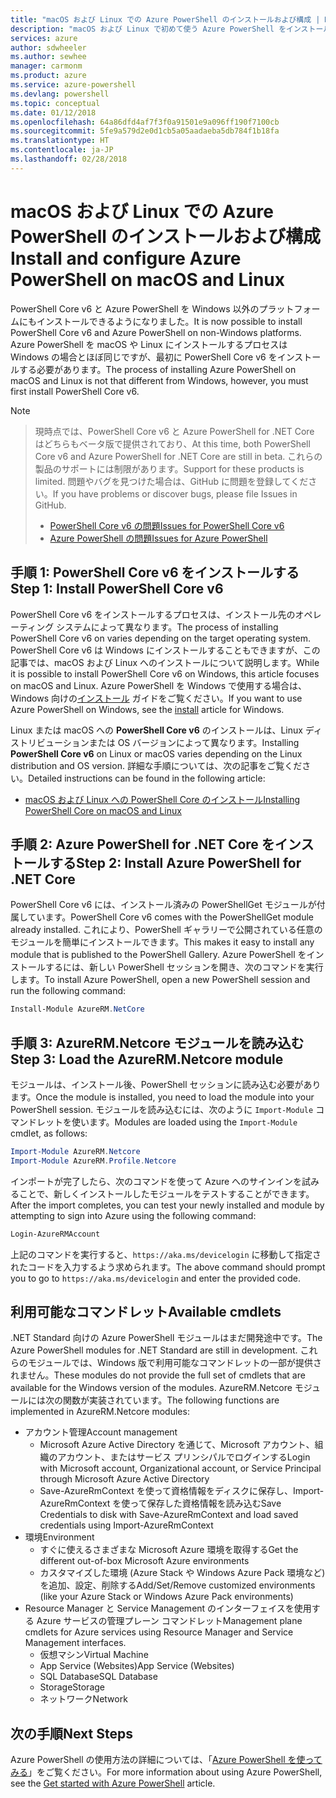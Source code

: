 ```yaml
---
title: "macOS および Linux での Azure PowerShell のインストールおよび構成 | Microsoft Docs"
description: "macOS および Linux で初めて使う Azure PowerShell をインストールして構成する方法について説明します。"
services: azure
author: sdwheeler
ms.author: sewhee
manager: carmonm
ms.product: azure
ms.service: azure-powershell
ms.devlang: powershell
ms.topic: conceptual
ms.date: 01/12/2018
ms.openlocfilehash: 64a86dfd4af7f3f0a91501e9a096ff190f7100cb
ms.sourcegitcommit: 5fe9a579d2e0d1cb5a05aadaeba5db784f1b18fa
ms.translationtype: HT
ms.contentlocale: ja-JP
ms.lasthandoff: 02/28/2018
---
```

# <a name="install-and-configure-azure-powershell-on-macos-and-linux"></a><span data-ttu-id="ba750-103">macOS および Linux での Azure PowerShell のインストールおよび構成</span><span class="sxs-lookup"><span data-stu-id="ba750-103">Install and configure Azure PowerShell on macOS and Linux</span></span>

<span data-ttu-id="ba750-104">PowerShell Core v6 と Azure PowerShell を Windows 以外のプラットフォームにもインストールできるようになりました。</span><span class="sxs-lookup"><span data-stu-id="ba750-104">It is now possible to install PowerShell Core v6 and Azure PowerShell on non-Windows platforms.</span></span>
<span data-ttu-id="ba750-105">Azure PowerShell を macOS や Linux にインストールするプロセスは Windows の場合とほぼ同じですが、最初に PowerShell Core v6 をインストールする必要があります。</span><span class="sxs-lookup"><span data-stu-id="ba750-105">The process of installing Azure PowerShell on macOS and Linux is not that different from Windows, however, you must first install PowerShell Core v6.</span></span>

> [!NOTE]

> <span data-ttu-id="ba750-106">現時点では、PowerShell Core v6 と Azure PowerShell for .NET Core はどちらもベータ版で提供されており、</span><span class="sxs-lookup"><span data-stu-id="ba750-106">At this time, both PowerShell Core v6 and Azure PowerShell for .NET Core are still in beta.</span></span>
> <span data-ttu-id="ba750-107">これらの製品のサポートには制限があります。</span><span class="sxs-lookup"><span data-stu-id="ba750-107">Support for these products is limited.</span></span> <span data-ttu-id="ba750-108">問題やバグを見つけた場合は、GitHub に問題を登録してください。</span><span class="sxs-lookup"><span data-stu-id="ba750-108">If you have problems or discover bugs, please file Issues in GitHub.</span></span>
>
> * [<span data-ttu-id="ba750-109">PowerShell Core v6 の問題</span><span class="sxs-lookup"><span data-stu-id="ba750-109">Issues for PowerShell Core v6</span></span>](https://github.com/PowerShell/PowerShell/issues)
> * [<span data-ttu-id="ba750-110">Azure PowerShell の問題</span><span class="sxs-lookup"><span data-stu-id="ba750-110">Issues for Azure PowerShell</span></span>](https://github.com/azure/azure-docs-powershell/issues)

## <a name="step-1-install-powershell-core-v6"></a><span data-ttu-id="ba750-111">手順 1: PowerShell Core v6 をインストールする</span><span class="sxs-lookup"><span data-stu-id="ba750-111">Step 1: Install PowerShell Core v6</span></span>

<span data-ttu-id="ba750-112">PowerShell Core v6 をインストールするプロセスは、インストール先のオペレーティング システムによって異なります。</span><span class="sxs-lookup"><span data-stu-id="ba750-112">The process of installing PowerShell Core v6 on varies depending on the target operating system.</span></span>
<span data-ttu-id="ba750-113">PowerShell Core v6 は Windows にインストールすることもできますが、この記事では、macOS および Linux へのインストールについて説明します。</span><span class="sxs-lookup"><span data-stu-id="ba750-113">While it is possible to install PowerShell Core v6 on Windows, this article focuses on macOS and Linux.</span></span> <span data-ttu-id="ba750-114">Azure PowerShell を Windows で使用する場合は、Windows 向けの[インストール](./install-azurerm-ps.md) ガイドをご覧ください。</span><span class="sxs-lookup"><span data-stu-id="ba750-114">If you want to use Azure PowerShell on Windows, see the [install](./install-azurerm-ps.md) article for Windows.</span></span>

<span data-ttu-id="ba750-115">Linux または macOS への **PowerShell Core v6** のインストールは、Linux ディストリビューションまたは OS バージョンによって異なります。</span><span class="sxs-lookup"><span data-stu-id="ba750-115">Installing **PowerShell Core v6** on Linux or macOS varies depending on the Linux distribution and OS version.</span></span>
<span data-ttu-id="ba750-116">詳細な手順については、次の記事をご覧ください。</span><span class="sxs-lookup"><span data-stu-id="ba750-116">Detailed instructions can be found in the following article:</span></span>

- [<span data-ttu-id="ba750-117">macOS および Linux への PowerShell Core のインストール</span><span class="sxs-lookup"><span data-stu-id="ba750-117">Installing PowerShell Core on macOS and Linux</span></span>](/powershell/scripting/setup/installing-powershell-core-on-macos-and-linux)

## <a name="step-2-install-azure-powershell-for-net-core"></a><span data-ttu-id="ba750-118">手順 2: Azure PowerShell for .NET Core をインストールする</span><span class="sxs-lookup"><span data-stu-id="ba750-118">Step 2: Install Azure PowerShell for .NET Core</span></span>

<span data-ttu-id="ba750-119">PowerShell Core v6 には、インストール済みの PowerShellGet モジュールが付属しています。</span><span class="sxs-lookup"><span data-stu-id="ba750-119">PowerShell Core v6 comes with the PowerShellGet module already installed.</span></span> <span data-ttu-id="ba750-120">これにより、PowerShell ギャラリーで公開されている任意のモジュールを簡単にインストールできます。</span><span class="sxs-lookup"><span data-stu-id="ba750-120">This makes it easy to install any module that is published to the PowerShell Gallery.</span></span> <span data-ttu-id="ba750-121">Azure PowerShell をインストールするには、新しい PowerShell セッションを開き、次のコマンドを実行します。</span><span class="sxs-lookup"><span data-stu-id="ba750-121">To install Azure PowerShell, open a new PowerShell session and run the following command:</span></span>

```powershell
Install-Module AzureRM.NetCore
```

## <a name="step-3-load-the-azurermnetcore-module"></a><span data-ttu-id="ba750-122">手順 3: AzureRM.Netcore モジュールを読み込む</span><span class="sxs-lookup"><span data-stu-id="ba750-122">Step 3: Load the AzureRM.Netcore module</span></span>

<span data-ttu-id="ba750-123">モジュールは、インストール後、PowerShell セッションに読み込む必要があります。</span><span class="sxs-lookup"><span data-stu-id="ba750-123">Once the module is installed, you need to load the module into your PowerShell session.</span></span> <span data-ttu-id="ba750-124">モジュールを読み込むには、次のように `Import-Module` コマンドレットを使います。</span><span class="sxs-lookup"><span data-stu-id="ba750-124">Modules are loaded using the `Import-Module` cmdlet, as follows:</span></span>

```powershell
Import-Module AzureRM.Netcore
Import-Module AzureRM.Profile.Netcore
```

<span data-ttu-id="ba750-125">インポートが完了したら、次のコマンドを使って Azure へのサインインを試みることで、新しくインストールしたモジュールをテストすることができます。</span><span class="sxs-lookup"><span data-stu-id="ba750-125">After the import completes, you can test your newly installed and module by attempting to sign into Azure using the following command:</span></span>

```powershell
Login-AzureRMAccount
```

<span data-ttu-id="ba750-126">上記のコマンドを実行すると、`https://aka.ms/devicelogin` に移動して指定されたコードを入力するよう求められます。</span><span class="sxs-lookup"><span data-stu-id="ba750-126">The above command should prompt you to go to `https://aka.ms/devicelogin` and enter the provided code.</span></span>

## <a name="available-cmdlets"></a><span data-ttu-id="ba750-127">利用可能なコマンドレット</span><span class="sxs-lookup"><span data-stu-id="ba750-127">Available cmdlets</span></span>

<span data-ttu-id="ba750-128">.NET Standard 向けの Azure PowerShell モジュールはまだ開発途中です。</span><span class="sxs-lookup"><span data-stu-id="ba750-128">The Azure PowerShell modules for .NET Standard are still in development.</span></span> <span data-ttu-id="ba750-129">これらのモジュールでは、Windows 版で利用可能なコマンドレットの一部が提供されません。</span><span class="sxs-lookup"><span data-stu-id="ba750-129">These modules do not provide the full set of cmdlets that are available for the Windows version of the modules.</span></span> <span data-ttu-id="ba750-130">AzureRM.Netcore モジュールには次の関数が実装されています。</span><span class="sxs-lookup"><span data-stu-id="ba750-130">The following functions are implemented in AzureRM.Netcore modules:</span></span>

* <span data-ttu-id="ba750-131">アカウント管理</span><span class="sxs-lookup"><span data-stu-id="ba750-131">Account management</span></span>
  - <span data-ttu-id="ba750-132">Microsoft Azure Active Directory を通じて、Microsoft アカウント、組織のアカウント、またはサービス プリンシパルでログインする</span><span class="sxs-lookup"><span data-stu-id="ba750-132">Login with Microsoft account, Organizational account, or Service Principal through Microsoft Azure Active Directory</span></span>
  - <span data-ttu-id="ba750-133">Save-AzureRmContext を使って資格情報をディスクに保存し、Import-AzureRmContext を使って保存した資格情報を読み込む</span><span class="sxs-lookup"><span data-stu-id="ba750-133">Save Credentials to disk with Save-AzureRmContext and load saved credentials using Import-AzureRmContext</span></span>
* <span data-ttu-id="ba750-134">環境</span><span class="sxs-lookup"><span data-stu-id="ba750-134">Environment</span></span>
  - <span data-ttu-id="ba750-135">すぐに使えるさまざまな Microsoft Azure 環境を取得する</span><span class="sxs-lookup"><span data-stu-id="ba750-135">Get the different out-of-box Microsoft Azure environments</span></span>
  - <span data-ttu-id="ba750-136">カスタマイズした環境 (Azure Stack や Windows Azure Pack 環境など) を追加、設定、削除する</span><span class="sxs-lookup"><span data-stu-id="ba750-136">Add/Set/Remove customized environments (like your Azure Stack or Windows Azure Pack environments)</span></span>
* <span data-ttu-id="ba750-137">Resource Manager と Service Management のインターフェイスを使用する Azure サービスの管理プレーン コマンドレット</span><span class="sxs-lookup"><span data-stu-id="ba750-137">Management plane cmdlets for Azure services using Resource Manager and Service Management interfaces.</span></span>
  - <span data-ttu-id="ba750-138">仮想マシン</span><span class="sxs-lookup"><span data-stu-id="ba750-138">Virtual Machine</span></span>
  - <span data-ttu-id="ba750-139">App Service (Websites)</span><span class="sxs-lookup"><span data-stu-id="ba750-139">App Service (Websites)</span></span>
  - <span data-ttu-id="ba750-140">SQL Database</span><span class="sxs-lookup"><span data-stu-id="ba750-140">SQL Database</span></span>
  - <span data-ttu-id="ba750-141">Storage</span><span class="sxs-lookup"><span data-stu-id="ba750-141">Storage</span></span>
  - <span data-ttu-id="ba750-142">ネットワーク</span><span class="sxs-lookup"><span data-stu-id="ba750-142">Network</span></span>

## <a name="next-steps"></a><span data-ttu-id="ba750-143">次の手順</span><span class="sxs-lookup"><span data-stu-id="ba750-143">Next Steps</span></span>

<span data-ttu-id="ba750-144">Azure PowerShell の使用方法の詳細については、「[Azure PowerShell を使ってみる](get-started-azureps.md)」をご覧ください。</span><span class="sxs-lookup"><span data-stu-id="ba750-144">For more information about using Azure PowerShell, see the [Get started with Azure PowerShell](get-started-azureps.md) article.</span></span>
